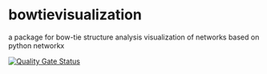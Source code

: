 # bowtievisualization
a package for bow-tie structure analysis visualization of networks based on python networkx

[![Quality Gate Status](https://sonarcloud.io/api/project_badges/measure?project=GLopezMUZH_bowtievisualization&metric=alert_status)](https://sonarcloud.io/summary/new_code?id=GLopezMUZH_bowtievisualization)
